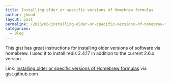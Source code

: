 ```yaml
---
title: Installing older or specific versions of Homebrew formulas
author: jhund
layout: post
permalink: /2013/06/installing-older-or-specific-versions-of-homebrew-formulas/
categories:
  - Blog
---
```

This gist has great instructions for installing older versions of software via homebrew. I used it to install redis 2.4.17 in addition to the current 2.6.x version.

<p class="iii-article-source">
  Link: <a href="https://gist.github.com/czarneckid/1536207">Installing older or specific versions of Homebrew formulas</a> via gist.github.com
</p>